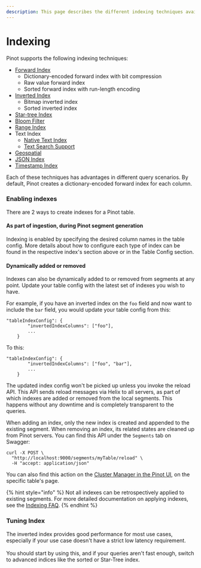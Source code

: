 ```yaml
---
description: This page describes the different indexing techniques available in Pinot
---
```


# Indexing

Pinot supports the following indexing techniques:

* [Forward Index](forward-index.md)
  * Dictionary-encoded forward index with bit compression
  * Raw value forward index
  * Sorted forward index with run-length encoding
* [Inverted Index](inverted-index.md)
  * Bitmap inverted index
  * Sorted inverted index
* [Star-tree Index](star-tree-index.md)
* [Bloom Filter](bloom-filter.md)
* [Range Index](range-index.md)
* Text Index
  * [Native Text Index](native-text-index.md)
  * [Text Search Support](text-search-support.md)
* [Geospatial](geospatial-support.md)
* [JSON Index](json-index.md)
* [Timestamp Index](timestamp-index.md)

Each of these techniques has advantages in different query scenarios. By default, Pinot creates a dictionary-encoded forward index for each column.

### Enabling indexes

There are 2 ways to create indexes for a Pinot table.

#### As part of ingestion, during Pinot segment generation

Indexing is enabled by specifying the desired column names in the table config. More details about how to configure each type of index can be found in the respective index's section above or in the Table Config section.

#### Dynamically added or removed

Indexes can also be dynamically added to or removed from segments at any point. Update your table config with the latest set of indexes you wish to have.

For example, if you have an inverted index on the `foo` field and now want to include the `bar` field, you would update your table config from this:

```
"tableIndexConfig": {
        "invertedIndexColumns": ["foo"],
        ...
    }
```

To this:

```
"tableIndexConfig": {
        "invertedIndexColumns": ["foo", "bar"],
        ...
    }
```

The updated index config won't be picked up unless you invoke the reload API. This API sends reload messages via Helix to all servers, as part of which indexes are added or removed from the local segments. This happens without any downtime and is completely transparent to the queries.

When adding an index, only the new index is created and appended to the existing segment. When removing an index, its related states are cleaned up from Pinot servers. You can find this API under the `Segments` tab on Swagger:

```
curl -X POST \
  "http://localhost:9000/segments/myTable/reload" \
  -H "accept: application/json"
```

You can also find this action on the [Cluster Manager in the Pinot UI](https://docs.pinot.apache.org/basics/components/exploring-pinot#cluster-manager), on the specific table's page.

{% hint style="info" %}
Not all indexes can be retrospectively applied to existing segments. For more detailed documentation on applying indexes, see the [Indexing FAQ](../getting-started/frequent-questions/ingestion-faq.md#indexing).
{% endhint %}

### Tuning Index

The inverted index provides good performance for most use cases, especially if your use case doesn't have a strict low latency requirement.\
\
You should start by using this, and if your queries aren't fast enough, switch to advanced indices like the sorted or Star-Tree index.
